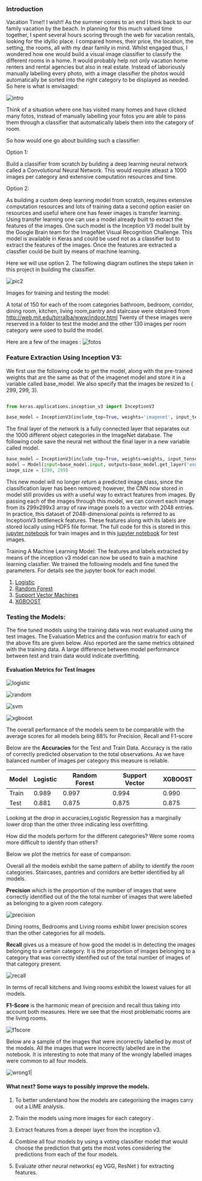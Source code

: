 
### Introduction

Vacation Time!! I wish!! As the summer comes to an end I think back to our family vacation by the beach. In planning for this much valued time together, I spent several hours scoring through the web for vacation rentals, looking for the idyllic place. I compared homes, their price, the location, the setting, the rooms, all with my dear family in mind. Whilst engaged thus, I wondered how one would build a visual image classifier to classify the different rooms in a home. It would probably help not only vacation home renters and rental agencies but also in real estate. Instead of laboriously manually labeliing every photo, with a image classifier the photos would automatically be sorted into the right category to be displayed as needed. So here is what is envisaged:
 
![intro](.\inserts\class_intro.png)

Think of a  situation where one has visited many homes and have clicked many fotos, instead of manually labelling your fotos you are able to pass them through a classifier that automatically labels them into the category of room. 

So how would one go about building such a classifier:

Option 1: 

Build a classifier from scratch by building a deep learning neural network called a Convolutional Neural Network. This would require atleast a 1000 images per category and extensive computation resources and time. 

Option 2: 

As building a custom deep learning model from scratch, requires extensive computation resources and lots of training data a second option easier on resources and useful where one has fewer images is transfer learning. Using transfer learning one can use a model already built to extract the features of the images. One such model is the Inception V3 model built by the Google Brain team for the ImageNet Visual Recognition Challenge. This model is available in Keras and could be used  not as a classifier but to extract the features of the images. Once the features are extracted a classfier could be built by means of machine learning. 

Here we will use option 2. The following diagram outlines the steps  taken in this project in building the classifier. 

![pic2](.\inserts\flowchart.png)


Images for training and testing the model:

A total of 150 for each of the room categories bathroom, bedroom, corridor, dining room, kitchen, living room,pantry and staircase were obtained from http://web.mit.edu/torralba/www/indoor.html 
Twenty of these images were reserved in a folder to test the model and the other 130 images per room category were used to build the model. 

Here are a few of the images :
![fotos](.\inserts\fotos.png)


### Feature Extraction Using Inception V3:

We first use the following code to get the model, along with the pre-trained weights that are the same as that of the imagenet model and store it in a variable called base_model. We also specify that the images be resized to ( 299, 299, 3).

```python

from keras.applications.inception_v3 import InceptionV3

base_model = InceptionV3(include_top=True, weights='imagenet', input_tensor=Input(shape=(299,299,3)))

```
The final layer of the network is a fully connected layer that separates out the 1000 different object categories in the ImageNet database. The following code save the neural net without the final layer in a new variable called model.

```python
base_model = InceptionV3(include_top=True, weights=weights, input_tensor=Input(shape=(299,299,3)))
model = Model(input=base_model.input, outputs=base_model.get_layer('avg_pool').output)
image_size = (299, 299)

```
This new model will no longer return a predicted image class, since the classification layer has been removed; however, the CNN now stored in model still provides us with a useful way to extract features from images. By passing each of the images through this model, we can convert each image from its 299x299x3 array of raw image pixels to a vector with 2048 entries. In practice, this dataset of 2048-dimensional points is referred to as InceptionV3 bottleneck features. These features along with its labels are stored locally using HDF5 file format. The full code for this is stored in this [jupyter notebook](https://github.com/HSGM/Springboard/blob/master/project2/train_inceptionv3_getfeatures.ipynb) for train images and in this [jupyter notebook](https://github.com/HSGM/Springboard/blob/master/project2/test_inceptionv3_getfeatures.ipynb) for test images.

Training A Machine Learning Model: The features and labels extracted by means of the inception v3 model can now be used to train a machine learning classfier. We trained the following models and fine tuned the parameters. For details see the jupyter book for each model.

1. [Logistic](https://github.com/HSGM/Springboard/blob/master/project2/train_logistic.ipynb)
2. [Random Forest](https://github.com/HSGM/Springboard/blob/master/project2/train_randomforest.ipynb)
3. [Support Vector Machines](https://github.com/HSGM/Springboard/blob/master/project2/train_svm.ipynb)
4. [XGBOOST](https://github.com/HSGM/Springboard/blob/master/project2/train_xgboost_splittrain.ipynb)


### Testing the Models:
The fine tuned models using the training data was next evaluated using the test images. The Evaluation Metrics and the confusion matrix for each of the above fits are given below. Also reported are the same metrics obtained with the training data. A large difference between model performance between test and train data would indicate overfitting.

#### Evaluation Metrics for Test Images



![logistic](.\inserts\logistic.png)

![random](.\inserts\randomforest.png)

![svm](.\inserts\SupportVector.png)

![xgboost](.\inserts\xgboost_1.png)


The overall performance of the models seem to be comparable with the average scores for all models being 88% for Precision, Recall and F1-score  

Below are the **Accuracies** for the Test and Train Data. Accuracy is the ratio of correctly predicted observation to the total observations. As we have balanced number of images per category this measure is reliable.

Model| Logistic|Random Forest| Support Vector| XGBOOST|
-----|---------|-------------|---------------|----------|
Train| 0.989|0.997|0.994|0.990|
Test| 0.881|0.875|0.875| 0.875|

Looking at the drop in accuracies,Logistic Regression has a marginally lower drop than the other three indicating less overfitting.

How did the models perform for the different categories? Were some rooms more difficult to identify than others?

Below we plot the metrics for ease of comparison:

Overall all the models exhibit the same pattern of ability to identify the room categories. Staircases, pantries and corridors are better identified by all models.

**Precision** which is the proportion of the number of images that were correctly identified out of the  the total number of images that were labelled as belonging to a given room category.

![precision](.\inserts\precision_test.png)


Dining rooms, Bedrooms and Living rooms exhibit lower precision scores than the other categories for all models. 


**Recall** gives us a measure of how good the model is in detecting the images belonging to a certain category. It is the proportion of images belonging to a category that was correctly identified out of the total number of images of that category present.

![recall](.\inserts\recall_test.png)

In terms of recall kitchens and living rooms exhibit the lowest values for all models.

**F1-Score** is the harmonic mean of precision and recall thus taking into account both measures. Here we see that the most problematic rooms are the living rooms.

![f1score](.\inserts\f1_test.png)


Below are a sample of the images that were incorrectly labelled by most of the models. All the images that were incorrectly labelled are in the notebook. It is interesting to note that many of the wrongly labelled images were common to all four models.



![wrong1](.\inserts\wrong_pics.png)| 


#### What next? Some ways to possibly improve the models. 

1. To better understand how the models are categorising the images carry out a LIME analysis. 

2. Train the models using more images for each category .

3. Extract features from a  deeper layer from the inception v3.

4. Combine all four models by using a voting classifier model that would choose the prediction that gets the most votes considering the predictions from each of the four models.

5. Evaluate other  neural networks( eg VGG, ResNet ) for extracting features.




















